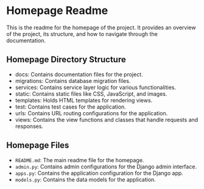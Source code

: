 # Homepage Readme

This is the readme for the homepage of the project. It provides an overview of the project, its structure, and how to navigate through the documentation.

## Homepage Directory Structure

- docs: Contains documentation files for the project.
- migrations: Contains database migration files.
- services: Contains service layer logic for various functionalities.
- static: Contains static files like CSS, JavaScript, and images.
- templates: Holds HTML templates for rendering views.
- test: Contains test cases for the application.
- urls: Contains URL routing configurations for the application.
- views: Contains the view functions and classes that handle requests and responses.

## Homepage Files

- `README.md`: The main readme file for the homepage.
- `admin.py`: Contains admin configurations for the Django admin interface.
- `apps.py`: Contains the application configuration for the Django app.
- `models.py`: Contains the data models for the application.
